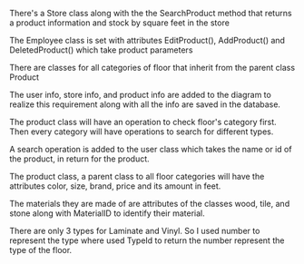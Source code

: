 There's a Store class along with the the SearchProduct method that returns a product information and stock by square feet in the store

The Employee class is set with attributes EditProduct(), AddProduct() and DeletedProduct() which take product parameters

There are classes for all categories of floor that inherit from the parent class Product

The user info, store info, and product info are added to the diagram to realize this requirement along with all the info are saved in the database.

The product class will have an operation to check floor's category first. Then every category will have operations to search for different types. 

A search operation is added to the user class which takes the name or id of the product, in return for the product.

The product class, a parent class to all floor categories will have the attributes color, size, brand, price and its amount in feet.

The materials they are made of are attributes of the classes wood, tile, and stone along with MaterialID to identify their material.

There are only 3 types for Laminate and Vinyl. So I used number to represent the type where used TypeId to return the number represent the type of the floor.
